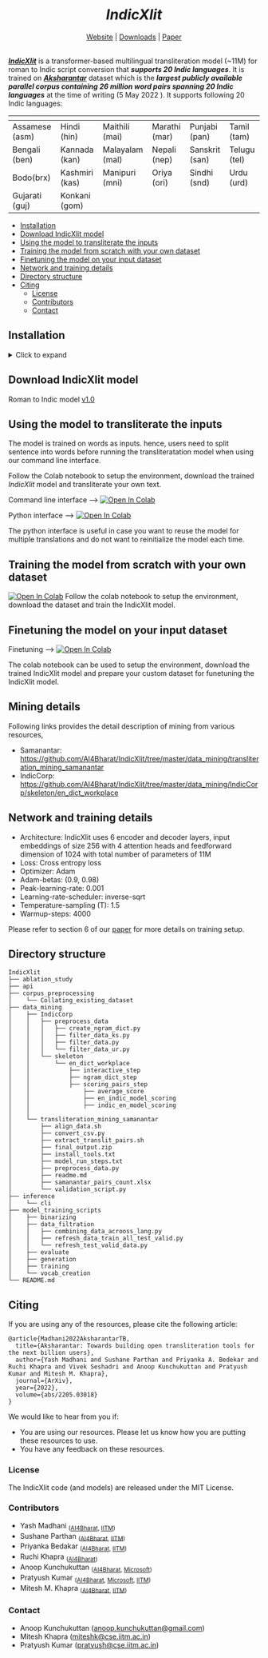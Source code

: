 <div align="center">
	<h1><b><i>IndicXlit</i></b></h1>
	<a href="https://indicnlp.ai4bharat.org/indic-xlit">Website</a> |
	<a href="#download-indicxlit-model">Downloads</a> |
	<a href="https://arxiv.org/abs/2205.03018">Paper</a><br><br>
</div>

<!-- description about IndicXlit -->

***[IndicXlit](https://indicnlp.ai4bharat.org/indic-xlit)*** is a transformer-based multilingual transliteration model (~11M) for roman to Indic script conversion that ***supports 20 Indic languages***. It is trained on ***[Aksharantar](https://indicnlp.ai4bharat.org/aksharantar/)*** dataset which is the ***largest publicly available parallel corpus containing 26 million word pairs spanning 20 Indic languages*** at the time of writing (5 May 2022 ). It supports following 20 Indic languages:

<!-- list the languages IndicXlit supports -->
| <!-- -->  	 | <!-- --> 	  | <!-- --> 	   | <!-- -->	     | <!-- -->       | <!-- -->      |
| -------------- | -------------- | -------------- | --------------- | -------------- | ------------- |
| Assamese (asm) | Hindi (hin) 	  | Maithili (mai) | Marathi (mar)   | Punjabi (pan)  | Tamil (tam)   |
| Bengali (ben)  | Kannada (kan)  | Malayalam (mal)| Nepali (nep)    | Sanskrit (san) | Telugu (tel)  | 
| Bodo(brx)      | Kashmiri (kas) | Manipuri (mni) | Oriya (ori)     | Sindhi (snd)   | Urdu (urd)    |
| Gujarati (guj) | Konkani (gom)  | 




<!-- index with hyperlinks (Table of contents) -->
- [Installation](#installation)
- [Download IndicXlit model](#download-indicxlit-model)
- [Using the model to transliterate the inputs](#using-the-model-to-transliterate-the-inputs)
- [Training the model from scratch with your own dataset](#training-the-model-from-scratch-with-your-own-dataset)
- [Finetuning the model on your input dataset](#finetuning-the-model-on-your-input-dataset)
- [Network and training details](#network-and-training-details)
- [Directory structure](#directory-structure)
- [Citing](#citing)
  - [License](#license)
  - [Contributors](#contributors)
  - [Contact](#contact)



<!-- Installation -->
<!-- installation requirement to run the model -->
## Installation
<details><summary>Click to expand </summary>

```bash
# clone IndicXli repository
git clone https://github.com/AI4Bharat/IndicXlit.git

# install Indicnlp library
git clone https://github.com/anoopkunchukuttan/indic_nlp_library.git
git clone https://github.com/anoopkunchukuttan/indic_nlp_resources.git

# install required libraries
pip install sacremoses pandas mock sacrebleu tensorboardX pyarrow indic-nlp-library

# Install fairseq from source
git clone https://github.com/pytorch/fairseq.git
cd fairseq
pip install --editable ./

```
</details>



## Download IndicXlit model
<!-- heperlinks for downloading the models -->
Roman to Indic model [v1.0](https://storage.googleapis.com/indic-xlit-public/final_model/indicxlit-en-indic-v1.0.zip)
<!-- mirror links set up the public drive -->	


## Using the model to transliterate the inputs
The model is trained on words as inputs. hence, users need to split sentence into words before running the transliteratation model when using our command line interface.


Follow the Colab notebook to setup the environment, download the trained _IndicXlit_ model and transliterate your own text.

<!-- colab integratation on running the model on custom input cli script-->
Command line interface --> [![Open In Colab](https://colab.research.google.com/assets/colab-badge.svg)](https://colab.research.google.com/drive/1GFlqA7fpA2LLKJXtbtXSe-DqrAshuB-L?usp=sharing)

<!-- colab integratation on running the model on custom input python script-->
Python interface       --> [![Open In Colab](https://colab.research.google.com/assets/colab-badge.svg)](https://colab.research.google.com/drive/1P78Tbr6zhe-5LeiKk525N3SGPKn2ofGg?usp=sharing)

The python interface is useful in case you want to reuse the model for multiple translations and do not want to reinitialize the model each time.



<!-- Training model from scratch -->
## Training the model from scratch with your own dataset 	
[![Open In Colab](https://colab.research.google.com/assets/colab-badge.svg)](https://colab.research.google.com/drive/1KM8M2hk6fPAI039bBLtHxxojHzo6oMQ7?usp=sharing)
Follow the colab notebook to setup the environment, download the dataset and train the IndicXlit model.


<!-- Finetuning the model on cutom dataset integrate the notebook-->
## Finetuning the model on your input dataset
Finetuning		--> [![Open In Colab](https://colab.research.google.com/assets/colab-badge.svg)](https://colab.research.google.com/drive/1TurBNE0Pq9_hqEOXps0FXfymsdlJotE0?usp=sharing)

The colab notebook can be used to setup the environment, download the trained IndicXlit model and prepare your custom dataset for funetuning the IndicXlit model.
<!-- code snipet for using the model through Huggingface -->


## Mining details
Following links provides the detail description of mining from various resources,
- Samanantar: https://github.com/AI4Bharat/IndicXlit/tree/master/data_mining/transliteration_mining_samanantar
- IndicCorp: https://github.com/AI4Bharat/IndicXlit/tree/master/data_mining/IndicCorp/skeleton/en_dict_workplace


## Network and training details
<!-- network and training details and link to the paper  -->

- Architecture: IndicXlit uses 6 encoder and decoder layers, input embeddings of size 256 with 4 attention heads and
feedforward dimension of 1024 with total number of parameters of 11M
- Loss: Cross entropy loss
- Optimizer: Adam
- Adam-betas: (0.9, 0.98)
- Peak-learning-rate: 0.001
- Learning-rate-scheduler: inverse-sqrt
- Temperature-sampling (T): 1.5
- Warmup-steps: 4000

Please refer to section 6 of our [paper](https://arxiv.org/abs/2205.03018) for more details on training setup.


## Directory structure
<!-- dir structure for the repo -->
```
IndicXlit
├── ablation_study
├── api
├── corpus_preprocessing
│	 └── Collating_existing_dataset
├── data_mining
│	 ├── IndicCorp
│	 │	 ├── preprocess_data
│	 │	 │	 ├── create_ngram_dict.py
│	 │	 │	 ├── filter_data_ks.py
│	 │	 │	 ├── filter_data.py
│	 │	 │	 └── filter_data_ur.py
│	 │	 └── skeleton
│	 │	     └── en_dict_workplace
│	 │	         ├── interactive_step
│	 │	         ├── ngram_dict_step
│	 │	         ├── scoring_pairs_step
│	 │	         	 ├── average_score
│	 │	         	 ├── en_indic_model_scoring
│	 │	         	 ├── indic_en_model_scoring
│	 │	         
│	 └── transliteration_mining_samanantar
│	     ├── align_data.sh
│	     ├── convert_csv.py
│	     ├── extract_translit_pairs.sh
│	     ├── final_output.zip
│	     ├── install_tools.txt
│	     ├── model_run_steps.txt
│	     ├── preprocess_data.py
│	     ├── readme.md
│	     ├── samanantar_pairs_count.xlsx
│	     └── validation_script.py
├── inference
│	 └── cli
├── model_training_scripts
│	 ├── binarizing
│	 ├── data_filtration
│	 │	 ├── combining_data_acrooss_lang.py
│	 │	 ├── refresh_data_train_all_test_valid.py
│	 │	 └── refresh_test_valid_data.py
│	 ├── evaluate
│	 ├── generation
│	 ├── training
│	 └── vocab_creation
└── README.md
```

<!-- citing information -->
## Citing

If you are using any of the resources, please cite the following article:
```
@article{Madhani2022AksharantarTB,
  title={Aksharantar: Towards building open transliteration tools for the next billion users},
  author={Yash Madhani and Sushane Parthan and Priyanka A. Bedekar and Ruchi Khapra and Vivek Seshadri and Anoop Kunchukuttan and Pratyush Kumar and Mitesh M. Khapra},
  journal={ArXiv},
  year={2022},
  volume={abs/2205.03018}
}
```
We would like to hear from you if:

- You are using our resources. Please let us know how you are putting these resources to use.
- You have any feedback on these resources.


<!-- License -->
### License

The IndicXlit code (and models) are released under the MIT License.



<!-- Contributors -->
### Contributors
 - Yash Madhani <sub> ([AI4Bharat](https://ai4bharat.org), [IITM](https://www.iitm.ac.in)) </sub>
 - Sushane Parthan <sub> ([AI4Bharat](https://ai4bharat.org), [IITM](https://www.iitm.ac.in)) </sub>
 - Priyanka Bedakar <sub> ([AI4Bharat](https://ai4bharat.org), [IITM](https://www.iitm.ac.in)) </sub>
 - Ruchi Khapra <sub> ([AI4Bharat](https://ai4bharat.org)) </sub>
 - Anoop Kunchukuttan <sub> ([AI4Bharat](https://ai4bharat.org), [Microsoft](https://www.microsoft.com/en-in/)) </sub>
 - Pratyush Kumar <sub> ([AI4Bharat](https://ai4bharat.org), [Microsoft](https://www.microsoft.com/en-in/), [IITM](https://www.iitm.ac.in)) </sub>
 - Mitesh M. Khapra <sub> ([AI4Bharat](https://ai4bharat.org), [IITM](https://www.iitm.ac.in)) </sub>



<!-- Contact -->
### Contact
- Anoop Kunchukuttan ([anoop.kunchukuttan@gmail.com](mailto:anoop.kunchukuttan@gmail.com))
- Mitesh Khapra ([miteshk@cse.iitm.ac.in](mailto:miteshk@cse.iitm.ac.in))
- Pratyush Kumar ([pratyush@cse.iitm.ac.in](mailto:pratyush@cse.iitm.ac.in))
